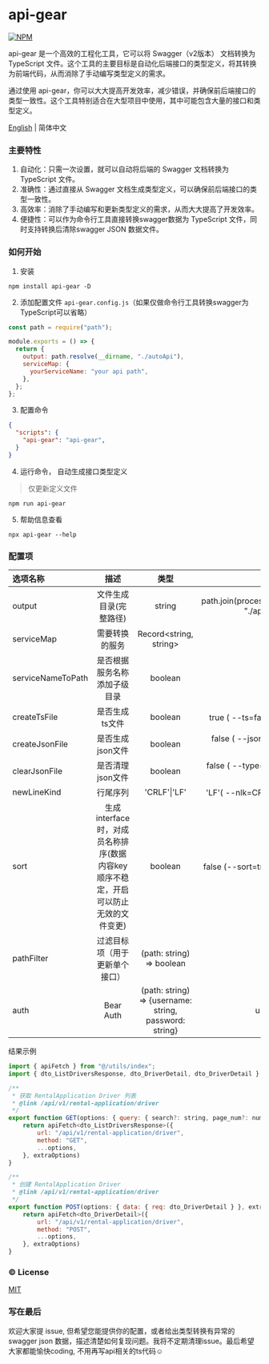 # api-gear

[![NPM][npm-version-image]][npm-version-url]

api-gear 是一个高效的工程化工具，它可以将 Swagger（v2版本） 文档转换为 TypeScript 文件。这个工具的主要目标是自动化后端接口的类型定义，将其转换为前端代码，从而消除了手动编写类型定义的需求。

通过使用 api-gear，你可以大大提高开发效率，减少错误，并确保前后端接口的类型一致性。这个工具特别适合在大型项目中使用，其中可能包含大量的接口和类型定义。

[English](./README.md) | 简体中文

### 主要特性

1. 自动化：只需一次设置，就可以自动将后端的 Swagger 文档转换为 TypeScript 文件。
2. 准确性：通过直接从 Swagger 文档生成类型定义，可以确保前后端接口的类型一致性。
3. 高效率：消除了手动编写和更新类型定义的需求，从而大大提高了开发效率。
4. 便捷性：可以作为命令行工具直接转换swagger数据为 TypeScript 文件，同时支持转换后清除swagger JSON 数据文件。

### 如何开始

1. 安装

```shell
npm install api-gear -D
```

2. 添加配置文件 `api-gear.config.js`（如果仅做命令行工具转换swagger为TypeScript可以省略）

```javascript
const path = require("path");

module.exports = () => {
  return {
    output: path.resolve(__dirname, "./autoApi"),
    serviceMap: {
      yourServiceName: "your api path",
    },
  };
};
```

3. 配置命令

```json
{
  "scripts": {
    "api-gear": "api-gear",
  }
}
```

4. 运行命令， 自动生成接口类型定义

> 仅更新定义文件

```shell
npm run api-gear
```

5. 帮助信息查看
```shell
npx api-gear --help
```


### 配置项

| 选项名称            |                                        描述                                        |                                               类型                                                |                                 默认值 |
| :------------------ | :--------------------------------------------------------------------------------: | :-----------------------------------------------------------------------------------------------: | -------------------------------------: |
| output              |                               文件生成目录(完整路径)                               |                                              string                                               | path.join(process.cwd(), "./api-gear") |
| serviceMap          |                                   需要转换的服务                                   |                                      Record<string, string>                                       |                                   null |
| serviceNameToPath   |                            是否根据服务名称添加子级目录                            |                                              boolean                                              |                                  false |
| createTsFile        |                                   是否生成ts文件                                   |                                              boolean                                              |                true ( --ts=false 修改) |
| createJsonFile      |                                  是否生成json文件                                  |                                              boolean                                              |              false ( --json=true 修改) |
| clearJsonFile       |                                  是否清理json文件                                  |                                              boolean                                              |             false ( --type=clear 修改) |
| newLineKind         |                                      行尾序列                                      |                                           'CRLF'\|'LF'                                            |                 'LF'( --nlk=CRLF 修改) |
| sort                | 生成interface时，对成员名称排序(数据内容key顺序不稳定，开启可以防止无效的文件变更) |                                              boolean                                              |               false (--sort=true 修改) |
| pathFilter          |                           过滤目标项（用于更新单个接口）                           |                                     (path: string) => boolean                                     |                             () => true |
| auth                |                                     Bear Auth                                      |                      (path: string) => {username: string, password: string}                       |                              undefined |

结果示例
```javascript
import { apiFetch } from "@/utils/index";
import { dto_ListDriversResponse, dto_DriverDetail, dto_DriverDetail } from "../../types";

/**
 * 获取 RentalApplication Driver 列表
 * @link /api/v1/rental-application/driver
 */
export function GET(options: { query: { search?: string, page_num?: number, page_size?: number, filter?: string } }, extraOptions: any) {
    return apiFetch<dto_ListDriversResponse>({
        url: "/api/v1/rental-application/driver",
        method: "GET",
        ...options,
    }, extraOptions)
}

/**
 * 创建 RentalApplication Driver
 * @link /api/v1/rental-application/driver
 */
export function POST(options: { data: { req: dto_DriverDetail } }, extraOptions: any) {
    return apiFetch<dto_DriverDetail>({
        url: "/api/v1/rental-application/driver",
        method: "POST",
        ...options,
    }, extraOptions)
}


```

### :copyright: License

[MIT](http://opensource.org/licenses/MIT)

### 写在最后

欢迎大家提 issue, 但希望您能提供你的配置，或者给出类型转换有异常的swagger json 数据，描述清楚如何复现问题。我将不定期清理issue。最后希望大家都能愉快coding, 不用再写api相关的ts代码☺

[npm-version-image]: https://img.shields.io/npm/v/api-gear.svg?style=flat-square
[npm-version-url]: https://www.npmjs.com/package/api-gear